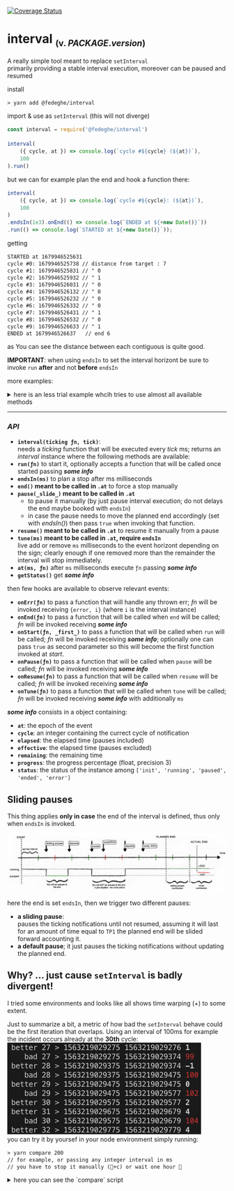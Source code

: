 [![Coverage Status](https://coveralls.io/repos/github/fedeghe/interval/badge.svg?branch=master)](https://coveralls.io/github/fedeghe/interval?branch=master)  
# interval <sub><small>(v. $PACKAGE.version$)</small></sub>

A really simple tool meant to replace `setInterval`  
primarily providing a stable interval execution, moreover can be paused and resumed

install
``` shell
> yarn add @fedeghe/interval 
```
import & use as `setInterval` (this will not diverge)
``` js
const interval = require('@fedeghe/interval')

interval(
    ({ cycle, at }) => console.log(`cycle #${cycle} (${at})`),
    100
).run()
```
but we can for example plan the end and hook a function there:
``` js
interval(
    ({ cycle, at }) => console.log(`cycle #${cycle}: (${at})`),
    100
)
.endsIn(1e3).onEnd(() => console.log(`ENDED at ${+new Date()}`))
.run(() => console.log(`STARTED at ${+new Date()}`));

```

getting

```
STARTED at 1679946525631
cycle #0: 1679946525738 // distance from target : 7
cycle #1: 1679946525831 // " 0
cycle #2: 1679946525932 // " 1
cycle #3: 1679946526031 // " 0
cycle #4: 1679946526132 // " 0
cycle #5: 1679946526232 // " 0
cycle #6: 1679946526332 // " 0
cycle #7: 1679946526431 // " 1
cycle #8: 1679946526532 // " 0
cycle #9: 1679946526633 // " 1
ENDED at 1679946526637   // end 6
```
as You can see the distance between each contiguous is quite good.

**IMPORTANT**: when using `endsIn` to set the interval horizont be sure to invoke `run` **after** and  not **before** `endsIn`

more examples:


<details>
<summary>here is an less trial example whcih tries to use almost all available methods</summary>

``` js  
$$./../check/index7.js$$
```

and the output is similar to

``` 
The start
start 1
{ cycle: 0, elapsed: 63, effective: 63, progress: 6.3 }
{ cycle: 1, elapsed: 102, effective: 102, progress: 10.2 }
{ cycle: 2, elapsed: 150, effective: 150, progress: 15 }
{ cycle: 3, elapsed: 200, effective: 200, progress: 20 }
pausing { elapsed: 242, effective: 242 }
resuming { elapsed: 441, effective: 244 }
{ cycle: 5, elapsed: 450, effective: 253, progress: 25.3 }
{ cycle: 6, elapsed: 500, effective: 303, progress: 30.3 }
{ cycle: 7, elapsed: 551, effective: 354, progress: 35.4 }
{ cycle: 8, elapsed: 601, effective: 404, progress: 40.4 }
updating { elapsed: 612, effective: 415 }
{ cycle: 9, elapsed: 651, effective: 454, progress: 41.843 }
{ cycle: 10, elapsed: 700, effective: 503, progress: 46.359 }
{ cycle: 11, elapsed: 750, effective: 553, progress: 50.968 }
{ cycle: 12, elapsed: 801, effective: 604, progress: 55.668 }
pausing { elapsed: 842, effective: 645 }
resuming { elapsed: 1042, effective: 845 }
{ cycle: 13, elapsed: 1050, effective: 853, progress: 78.618 }
{ cycle: 14, elapsed: 1101, effective: 904, progress: 83.318 }
{ cycle: 15, elapsed: 1156, effective: 959, progress: 88.387 }
{ cycle: 16, elapsed: 1201, effective: 1004, progress: 92.535 }
{ cycle: 17, elapsed: 1252, effective: 1055, progress: 97.235 }
Ended in 1272 ms
```


</details>

---

### _API_
- **`interval(ticking ƒn, tick)`**:  
 needs a _ticking_ function that will be executed every _tick_ ms; returns an _interval_ instance where the following methods are available:
- **`run(ƒn)`** to start it, optionally accepts a function that will be called once started passing _**some info**_
- **`endsIn(ms)`** to plan a stop after ms milliseconds
- **`end()` meant to be called in `.at`** to force a stop manually  
- **`pause(_slide_)` meant to be called in `.at`**  
    - to pause it manually (by just pause interval execution; do not delays the end maybe booked with `endsIn`)  
    -  in case the pause needs to move the planned end accordingly (set with _endsIn()_) then pass `true` when invoking that function. 
- **`resume()` meant to be called in `.at`** to resume it manually from a pause  
- **`tune(ms)` meant to be called in `.at`, require `endsIn`**  
    live add or remove `ms` milliseconds to the event horizont depending on the sign; clearly enough if one removed more than the remainder the interval will stop immediately.     
- **`at(ms, ƒn)`** after `ms` milliseconds execute `ƒn` passing _**some info**_     
- **`getStatus()`** get _**some info**_    

then few hooks are available to observe relevant events:
- **`onErr(ƒn)`** to pass a function that will handle any thrown err; _ƒn_ will be invoked receiving `{error, i}` (where `i` is the interval instance)
- **`onEnd(ƒn)`** to pass a function that will be called when `end` will be called; _ƒn_ will be invoked receiving _**some info**_  
- **`onStart(ƒn, _first_)`** to pass a function that will be called when `run` will be called; _ƒn_ will be invoked receiving _**some info**_; optionally one can pass `true` as second parameter so this will become the first function invoked at _start_.
- **`onPause(ƒn)`** to pass a function that will be called when `pause` will be called; _ƒn_ will be invoked receiving _**some info**_ 
- **`onResume(ƒn)`** to pass a function that will be called when `resume` will be called; _ƒn_ will be invoked receiving _**some info**_  
- **`onTune(ƒn)`** to pass a function that will be called when `tune` will be called; _ƒn_ will be invoked receiving _**some info**_ with additionally `ms` 

_**some info**_ consists in a object containing: 
- **`at`**: the epoch of the event 
- **`cycle`**: an integer containing the currect cycle of notification 
- **`elapsed`**: the elapsed time (pauses included)   
- **`effective`**: the elapsed time (pauses excluded)
- **`remaining`**: the remaining time
- **`progress`**: the progress percentage (float, precision 3)
- **`status`**: the status of the instance among `['init', 'running', 'paused', 'ended', 'error']`

## Sliding pauses  
This thing applies **only in case** the end of the interval is defined, thus only when `endsIn` is invoked.

![100runs](https://raw.githubusercontent.com/fedeghe/interval/master/schema-slide.jpeg)  

here the end is set `endsIn`, then we trigger two different pauses:  
- **a sliding pause**:  
     pauses the ticking notifications until not resumed, assuming it will last for an amount of time equal to `TP1` the planned end will be slided forward accounting it.
- **a default pause**; it just pauses the ticking notifications without updating the planned end.

## Why? ... just cause `setInterval` is badly divergent!  
I tried some environments and looks like all shows time warping (+) to some extent.  

Just to summarize a bit, a metric of how bad the `setInterval` behave could be the first iteration that overlaps. 
Using an interval of 100ms for example the incident occurs already at the **30th** cycle:  
![100runs](https://raw.githubusercontent.com/fedeghe/interval/master/compare/100.png)  
you can try it by yoursef in your node environment simply running:  

```
> yarn compare 200
// for example, or passing any integer interval in ms
// you have to stop it manually (+c) or wait one hour 🤣
```

<details>
<summary>here you can see the `compare` script</summary>

``` js  
$$./../compare/test.js$$
```
</details>



